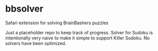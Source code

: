 # bbsolver
Safari extension for solving BrainBashers puzzles

Just a placeholder repo to keep track of progress.
Solver for Sudoku is intentionally very naive to make it simple to support Killer Sudoku. No solvers have been optimized.
